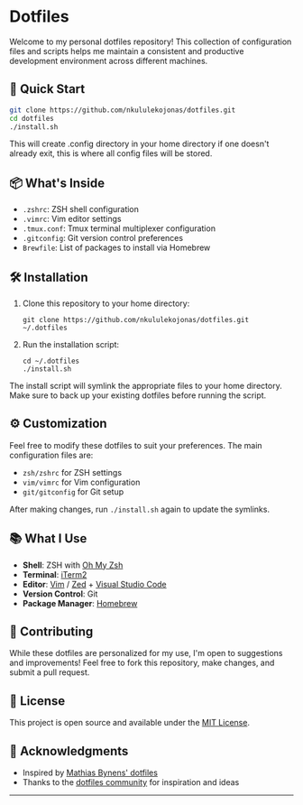# Dotfiles

Welcome to my personal dotfiles repository! This collection of configuration files and scripts helps me maintain a consistent and productive development environment across different machines.

## 🚀 Quick Start

```bash
git clone https://github.com/nkululekojonas/dotfiles.git
cd dotfiles
./install.sh
```
This will create .config directory in your home directory if one doesn't already exit, this is where all config files will be stored.

## 📦 What's Inside

- `.zshrc`: ZSH shell configuration
- `.vimrc`: Vim editor settings
- `.tmux.conf`: Tmux terminal multiplexer configuration
- `.gitconfig`: Git version control preferences
- `Brewfile`: List of packages to install via Homebrew

## 🛠 Installation

1. Clone this repository to your home directory:
   ```
   git clone https://github.com/nkululekojonas/dotfiles.git ~/.dotfiles
   ```
2. Run the installation script:
   ```
   cd ~/.dotfiles
   ./install.sh
   ```

The install script will symlink the appropriate files to your home directory. Make sure to back up your existing dotfiles before running the script.

## ⚙️ Customization

Feel free to modify these dotfiles to suit your preferences. The main configuration files are:

- `zsh/zshrc` for ZSH settings
- `vim/vimrc` for Vim configuration
- `git/gitconfig` for Git setup

After making changes, run `./install.sh` again to update the symlinks.

## 📚 What I Use

- **Shell**: ZSH with [Oh My Zsh](https://ohmyz.sh/)
- **Terminal**: [iTerm2](https://iterm2.com/)
- **Editor**: [Vim](https://www.vim.org/) / [Zed](https://zed.dev) + [Visual Studio Code](https://code.visualstudio.com/)
- **Version Control**: Git
- **Package Manager**: [Homebrew](https://brew.sh/)

## 🤝 Contributing

While these dotfiles are personalized for my use, I'm open to suggestions and improvements! Feel free to fork this repository, make changes, and submit a pull request.

## 📄 License

This project is open source and available under the [MIT License](LICENSE).

## 🙏 Acknowledgments

- Inspired by [Mathias Bynens' dotfiles](https://github.com/mathiasbynens/dotfiles)
- Thanks to the [dotfiles community](https://dotfiles.github.io/) for inspiration and ideas

---
